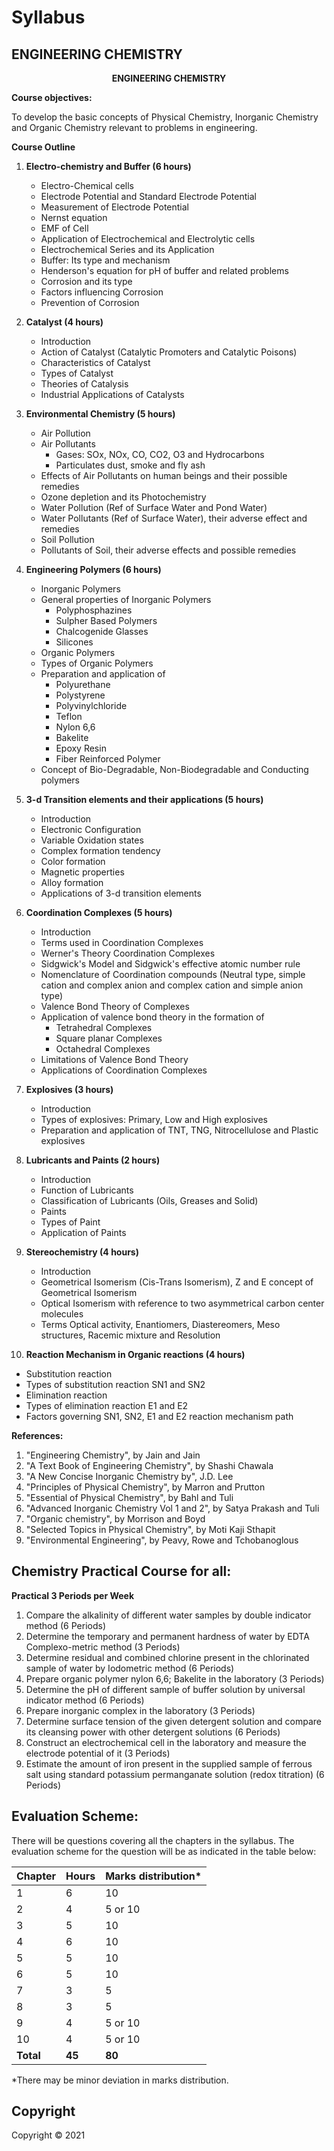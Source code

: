 # Syllabus

## ENGINEERING CHEMISTRY

<p align="center"><strong>ENGINEERING  CHEMISTRY</strong></p>

**Course objectives:**

To develop the basic concepts of Physical Chemistry, Inorganic Chemistry and Organic Chemistry relevant to problems in engineering.

**Course Outline**

1. **Electro-chemistry and Buffer (6 hours)**
   - Electro-Chemical cells
   - Electrode Potential and Standard Electrode Potential
   - Measurement of Electrode Potential
   - Nernst equation
   - EMF of Cell
   - Application of Electrochemical and Electrolytic cells
   - Electrochemical Series and its Application
   - Buffer: Its type and mechanism
   - Henderson's equation for pH of buffer and related problems
   - Corrosion and its type
   - Factors influencing Corrosion
   - Prevention of Corrosion

2. **Catalyst (4 hours)**
   - Introduction
   - Action of Catalyst (Catalytic Promoters and Catalytic Poisons)
   - Characteristics of Catalyst
   - Types of Catalyst
   - Theories of Catalysis
   - Industrial Applications of Catalysts

3. **Environmental Chemistry (5 hours)**
   - Air Pollution
   - Air Pollutants
     - Gases: SOx, NOx, CO, CO2, O3 and Hydrocarbons
     - Particulates dust, smoke and fly ash
   - Effects of Air Pollutants on human beings and their possible remedies
   - Ozone depletion and its Photochemistry
   - Water Pollution (Ref of Surface Water and Pond Water)
   - Water Pollutants (Ref of Surface Water), their adverse effect and remedies
   - Soil Pollution
   - Pollutants of Soil, their adverse effects and possible remedies

4. **Engineering Polymers (6 hours)**
   - Inorganic Polymers
   - General properties of Inorganic Polymers
     - Polyphosphazines
     - Sulpher Based Polymers
     - Chalcogenide Glasses
     - Silicones
   - Organic Polymers
   - Types of Organic Polymers
   - Preparation and application of 
     - Polyurethane
     - Polystyrene
     - Polyvinylchloride
     - Teflon
     - Nylon 6,6
     - Bakelite
     - Epoxy Resin
     - Fiber Reinforced Polymer
   - Concept of Bio-Degradable, Non-Biodegradable and Conducting polymers

5. **3-d Transition elements and their applications (5 hours)**
   - Introduction
   - Electronic Configuration
   - Variable Oxidation states
   - Complex formation tendency
   - Color formation
   - Magnetic properties
   - Alloy formation
   - Applications of 3-d transition elements

6. **Coordination Complexes (5 hours)**
   - Introduction
   - Terms used in Coordination Complexes
   - Werner's Theory Coordination Complexes
   - Sidgwick's Model and Sidgwick's effective atomic number rule
   - Nomenclature of Coordination compounds (Neutral type, simple cation and complex anion and complex cation and simple anion type)
   - Valence Bond Theory of Complexes
   - Application of valence bond theory in the formation of
     - Tetrahedral Complexes
     - Square planar Complexes
     - Octahedral Complexes
   - Limitations of Valence Bond Theory
   - Applications of Coordination Complexes

7. **Explosives (3 hours)**
   - Introduction
   - Types of explosives: Primary, Low and High explosives
   - Preparation and application of TNT, TNG, Nitrocellulose and Plastic explosives

8. **Lubricants and Paints (2 hours)**
   - Introduction
   - Function of Lubricants
   - Classification of Lubricants (Oils, Greases and Solid)
   - Paints
   - Types of Paint
   - Application of Paints

9. **Stereochemistry (4 hours)**
   - Introduction
   - Geometrical Isomerism (Cis-Trans Isomerism), Z and E concept of Geometrical Isomerism
   - Optical Isomerism with reference to two asymmetrical carbon center molecules
   - Terms Optical activity, Enantiomers, Diastereomers, Meso structures, Racemic mixture and Resolution

10. **Reaction Mechanism in Organic reactions (4 hours)**
   - Substitution reaction
   - Types of substitution reaction SN1 and SN2
   - Elimination reaction
   - Types of elimination reaction E1 and E2
   - Factors governing SN1, SN2, E1 and E2 reaction mechanism path

**References:**

1. "Engineering Chemistry", by Jain and Jain
2. "A Text Book of Engineering Chemistry", by Shashi Chawala
3. "A New Concise Inorganic Chemistry by", J.D. Lee
4. "Principles of Physical Chemistry", by Marron and Prutton
5. "Essential of Physical Chemistry", by Bahl and Tuli
6. "Advanced Inorganic Chemistry Vol 1 and 2", by Satya Prakash and Tuli
7. "Organic chemistry", by Morrison and Boyd
8. "Selected Topics in Physical Chemistry", by Moti Kaji Sthapit
9. "Environmental Engineering", by Peavy, Rowe and Tchobanoglous

## Chemistry Practical Course for all:

**Practical 3 Periods per Week**

1. Compare the alkalinity of different water samples by double indicator method (6 Periods)
2. Determine the temporary and permanent hardness of water by EDTA Complexo-metric method (3 Periods)
3. Determine residual and combined chlorine present in the chlorinated sample of water by Iodometric method (6 Periods)
4. Prepare organic polymer nylon 6,6; Bakelite in the laboratory (3 Periods)
5. Determine the pH of different sample of buffer solution by universal indicator method (6 Periods)
6. Prepare inorganic complex in the laboratory (3 Periods)
7. Determine surface tension of the given detergent solution and compare its cleansing power with other detergent solutions (6 Periods)
8. Construct an electrochemical cell in the laboratory and measure the electrode potential of it (3 Periods)
9. Estimate the amount of iron present in the supplied sample of ferrous salt using standard potassium permanganate solution (redox titration) (6 Periods)

## Evaluation Scheme:

There will be questions covering all the chapters in the syllabus. The evaluation scheme for the question will be as indicated in the table below:

| Chapter | Hours | Marks distribution\* |
|---|---|---|
| 1 | 6 | 10 |
| 2 | 4 | 5 or 10 |
| 3 | 5 | 10 |
| 4 | 6 | 10 |
| 5 | 5 | 10 |
| 6 | 5 | 10 |
| 7 | 3 | 5 |
| 8 | 3 | 5 |
| 9 | 4 | 5 or 10 |
| 10 | 4 | 5 or 10 |
| **Total** | **45** | **80** |

\*There may be minor deviation in marks distribution.

## Copyright

Copyright © 2021 
